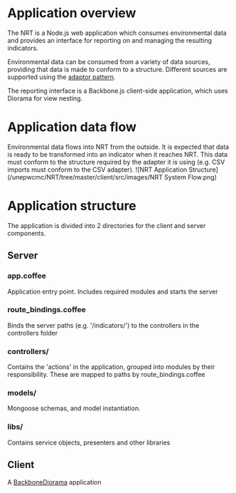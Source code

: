 # Application overview
The NRT is a Node.js web application which consumes environmental data and
provides an interface for reporting on and managing the resulting indicators.

Environmental data can be consumed from a variety of data sources, providing
that data is made to conform to a structure. Different sources are supported
using the [adaptor pattern](http://en.wikipedia.org/wiki/Adapter_pattern).

The reporting interface is a Backbone.js client-side application, which uses
Diorama for view nesting.

# Application data flow
Environmental data flows into NRT from the outside. It is expected that data
is ready to be transformed into an indicator when it reaches NRT. This data
must conform to the structure required by the adapter it is using
(e.g. CSV imports must conform to the CSV adapter).
![NRT Application Structure](/unepwcmc/NRT/tree/master/client/src/images/NRT System Flow.png)

# Application structure
The application is divided into 2 directories for the client and server
components.

## Server

### app.coffee

Application entry point. Includes required modules and starts the server

### route_bindings.coffee

Binds the server paths (e.g. '/indicators/') to the controllers in the controllers folder

### controllers/

Contains the 'actions' in the application, grouped into modules by their
responsibility. These are mapped to paths by route_bindings.coffee

### models/

Mongoose schemas, and model instantiation.

### libs/
Contains service objects, presenters and other libraries


## Client

A [BackboneDiorama](https://github.com/th3james/BackboneDiorama/) application

